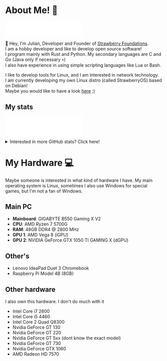 # About Me! 🍓
<a href="https://github.com/Juliandev02">
  <img align="center" width="49%" src="./header.svg" />
</a>
<br/>

👋 Hey, I'm Julian, Developer and Founder of [Strawberry Foundations](https://github.com/Strawberry-Foundations). <br>
I am a hobby developer and like to develop open source software! <br>
I program mainly with Rust and Python. 
My secondary languages are C and Go (Java only if necessary 💀)<br>
I also have experience in using simple scripting languages like Lua or Bash. 

I like to develop tools for Linux, and I am interested in network technology.<br>
I am currently developing my own Linux distro (called StrawberryOS) based on Debian!<br>
Maybe you would like to have a look [here](https://github.com/Strawberry-Foundations/sbos-live-iso) ;)

## My stats
<a href="https://github.com/Juliandev02">
  <img align="center" width="49%" src="./acti_comm.svg" />
</a>

<details><summary>Interested in more GitHub stats? Click here!</summary>
  <a href="https://github.com/Juliandev02">
    <img align="center" width="49%" src="./repositories.svg" />
  </a>

  <a href="https://github.com/Juliandev02">
      <img align="center" width="49%" src="./issue_pr_lang.svg" />
  </a>
  <a href="https://github.com/Juliandev02">
    <img align="center" width="49%" src="./github-habits.svg" />
  </a>
  
  ![Ok](https://github-readme-stats.vercel.app/api?username=Juliandev02&count_private=true&show_icons=true&theme=transparent)

</details>


# My Hardware 💻
Maybe someone is interested in what kind of hardware I have. 
My main operating system is Linux, sometimes I also use Windows for special games, but I'm not a fan of Windows.

## Main PC
- **Mainboard**: GIGABYTE B550 Gaming X V2
- **CPU**: AMD Ryzen 7 5700G
- **RAM**: 48GB DDR4 @ 2800 MHz
- **GPU 1**: AMD Vega 8 (iGPU)
- **GPU 2**: NVIDIA GeForce GTX 1050 TI GAMING X (dGPU)

## Other's
- Lenovo IdeaPad Duet 3 Chromebook
- Raspberry Pi Model 4B (8GB)

## Other hardware
I also own this hardware. I don't do much with it
- Intel Core i7 2600
- Intel Core i5 4460
- Intel Core 2 Quad Q8300
- Nvidia GeForce GT 130
- Nvidia GeForce GT 220
- Nvidia GeForce GT 5xx (dont know the exact model)
- Nvidia GeForce GT 730
- Nvidia GeForce GTX 1060
- AMD Radeon HD 7570

